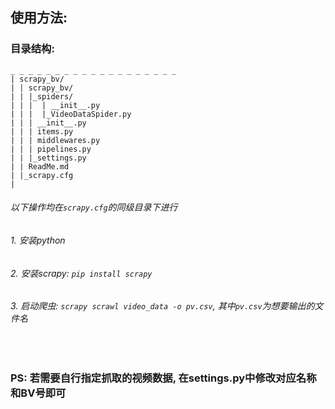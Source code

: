 ## 使用方法:
### 目录结构:
    _ _ _ _ _ _ _ _ _ _ _ _ _ _ _ _ _ _ _ 
    | scrapy_bv/
    | | scrapy_bv/
    | | |_spiders/
    | | |  | __init__.py
    | | |  |_VideoDataSpider.py
    | | | __init__.py
    | | | items.py
    | | | middlewares.py
    | | | pipelines.py
    | | |_settings.py
    | | ReadMe.md
    | |_scrapy.cfg
    |
###### 以下操作均在`scrapy.cfg`的同级目录下进行
###### 1. 安装python
###### 2. 安装scrapy: `pip install scrapy`
###### 3. 启动爬虫: `scrapy scrawl video_data -o pv.csv`, 其中`pv.csv`为想要输出的文件名
<br/>

### PS: 若需要自行指定抓取的视频数据, 在settings.py中修改对应名称和BV号即可